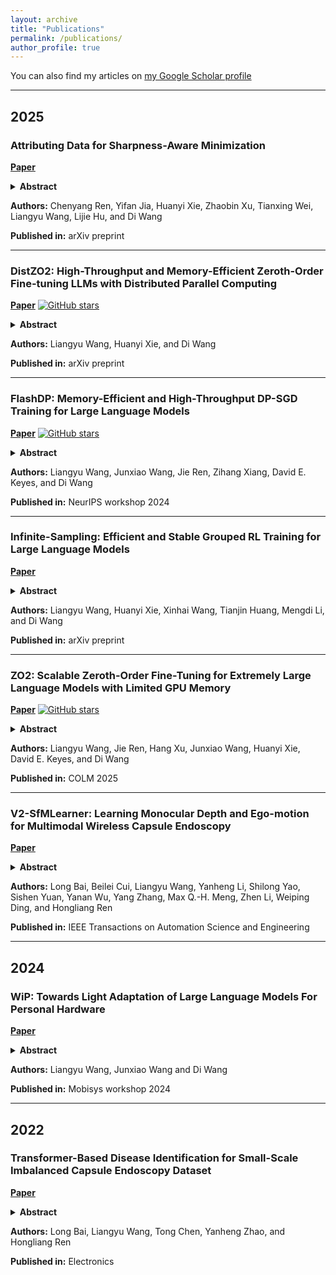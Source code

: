 ```yaml
---
layout: archive
title: "Publications"
permalink: /publications/
author_profile: true
---
```


You can also find my articles on [my Google Scholar profile](https://scholar.google.com/citations?user=mGkM_WgAAAAJ)

---

## 2025

### Attributing Data for Sharpness-Aware Minimization

[**Paper**](https://arxiv.org/abs/2507.04059)

<details>
<summary><strong>Abstract</strong></summary>
Sharpness-aware Minimization (SAM) improves generalization in large-scale model training by linking loss landscape geometry to generalization. However, challenges such as mislabeled noisy data and privacy concerns have emerged as significant issues. Data attribution, which identifies the contributions of specific training samples, offers a promising solution. However, directly rendering existing data influence evaluation tools such as influence functions (IF) to SAM will be inapplicable or inaccurate as SAM utilizes an inner loop to find model perturbations that maximize loss, which the outer loop then minimizes, resulting in a doubled computational structure. Additionally, this bilevel structure complicates the modeling of data influence on the parameters. In this paper, based on the IF, we develop two innovative data valuation methods for SAM, each offering unique benefits in different scenarios: the Hessian-based IF and the Gradient Trajectory-based IF. The first one provides a comprehensive estimation of data influence using a closed-form measure that relies only on the trained model weights. In contrast, the other IF for SAM utilizes gradient trajectory information during training for more accurate and efficient data assessment. Extensive experiments demonstrate their effectiveness in data evaluation and parameter tuning, with applications in identifying mislabeled data, model editing, and enhancing interpretability.
</details>

**Authors:** Chenyang Ren, Yifan Jia, Huanyi Xie, Zhaobin Xu, Tianxing Wei, Liangyu Wang, Lijie Hu, and Di Wang

**Published in:** arXiv preprint

---

### DistZO2: High-Throughput and Memory-Efficient Zeroth-Order Fine-tuning LLMs with Distributed Parallel Computing

[**Paper**](https://arxiv.org/pdf/2507.03211) [![GitHub stars](https://img.shields.io/github/stars/liangyuwang/zo2?style=social)](https://github.com/liangyuwang/zo2)

<details>
<summary><strong>Abstract</strong></summary>
Fine-tuning large language models (LLMs) remains resource-intensive due to their sheer scale. While zeroth-order (ZO) optimization provides a memory-efficient alternative by eliminating backward passes, its application to multi-hundred-billion-parameter models is constrained by GPU memory and compute throughput. The ZO2 framework addresses the memory bottleneck by offloading model parameters to CPU memory and overlapping transformer block transfer with dual forward computation on a single GPU. However, ZO2 remains limited by its single-device execution and achieves modest throughput. In this work, we present DistZO2, a high-throughput, memory-efficient framework for distributed zeroth-order fine-tuning of LLMs. DistZO2 introduces three parallel strategies: (1) Perturbation Parallelism (PertP), which parallelizes the two perturbed forward passes across devices; (2) Distributed Data Parallelism (DDP), adapted to the scalar-gradient nature of ZO training; and (3) a unified 2D Parallelism design that combines PertP and DDP. To further mitigate communication bottlenecks introduced by parameter offloading, we propose a hardware-aware communication strategy that slices parameter blocks and redistributes them across GPUs via high-speed interconnects such as NVLink. DistZO2 scales zeroth-order fine-tuning to modern multi-GPU systems, preserving ZO2's memory efficiency while substantially improving training throughput. In our experiments on OPT-175B, DistZO2 achieves a 3x speedup over ZO2 with distributed computing. DistZO2's code has been open-sourced in https://github.com/liangyuwang/zo2.
</details>

**Authors:** Liangyu Wang, Huanyi Xie, and Di Wang

**Published in:** arXiv preprint

---

### FlashDP: Memory-Efficient and High-Throughput DP-SGD Training for Large Language Models

[**Paper**](https://openreview.net/pdf?id=6izXTVVzoI) [![GitHub stars](https://img.shields.io/github/stars/kaustpradalab/flashdp?style=social)](https://github.com/kaustpradalab/flashdp)

<details>
<summary><strong>Abstract</strong></summary>
As large language models (LLMs) increasingly underpin technological advancements, the privacy of their training data emerges as a critical concern. Differential Privacy (DP) serves as a rigorous mechanism to protect this data, yet its integration via Differentially Private Stochastic Gradient Descent (DP-SGD) introduces substantial challenges, primarily due to the complexities of per-sample gradient clipping. Current explicit methods, such as Opacus, necessitate extensive storage for per-sample gradients, significantly inflating memory requirements. Conversely, implicit methods like GhostClip reduce storage needs by recalculating gradients multiple times, which leads to inefficiencies due to redundant computations. This paper introduces FlashDP, an innovative cache-friendly per-layer DP-SGD that consolidates necessary operations into a single task, calculating gradients only once in a fused manner. This approach not only diminishes memory movement by up to 50% but also cuts down redundant computations by 20%, compared to previous methods. Consequently, FlashDP does not increase memory demands and achieves a 90% throughput compared to the Non-DP method on a four-A100 system during the pre-training of the Llama-13B model, while maintaining parity with standard per-layer clipped DP-SGD in terms of accuracy. These advancements establish FlashDP as a pivotal development for efficient and privacy-preserving training of LLMs. FlashDP's code has been open-sourced in https://github.com/kaustpradalab/flashdp.
</details>

**Authors:** Liangyu Wang, Junxiao Wang, Jie Ren, Zihang Xiang, David E. Keyes, and Di Wang

**Published in:** NeurIPS workshop 2024

---

### Infinite-Sampling: Efficient and Stable Grouped RL Training for Large Language Models

[**Paper**](https://arxiv.org/pdf/2506.22950)

<details>
<summary><strong>Abstract</strong></summary>
Group-based reinforcement learning algorithms such as Group Reward Policy Optimization (GRPO) have proven effective for fine-tuning large language models (LLMs) with human feedback. However, generating and storing multiple responses per prompt incurs substantial memory overhead, especially as the sample group size increases, limiting scalability under constrained hardware. We propose Infinite Sampling, a framework that enables efficient and stable GRPO training by decoupling group size from GPU memory usage. It consists of: (1) micro sampling groups that decompose large groups into memory-feasible rounds; (2) continuous sampling that interleaves generation across groups to improve utilization; and (3) a length-aware scheduler combining token-conditioned sequence length prediction with a two-stage plan: global grouping via FPTAS and runtime refill via SJF. Experiments show that our Micro Sampling Groups reduce peak memory usage by over 50% compared to full-group decoding (e.g., from 21.55 GB to 10.64 GB on Qwen3-1.7B). Building on this, Infinite Sampling improves throughput by over 25% compared to the naive micro sampling group method, reducing decoding steps while maintaining full-length completions and memory usage. Our hybrid scheduling ensures efficient and stable GRPO training with larger groups under realistic GPU memory constraints.
</details>

**Authors:** Liangyu Wang, Huanyi Xie, Xinhai Wang, Tianjin Huang, Mengdi Li, and Di Wang

**Published in:** arXiv preprint

---

### ZO2: Scalable Zeroth-Order Fine-Tuning for Extremely Large Language Models with Limited GPU Memory

[**Paper**](https://arxiv.org/abs/2503.12668) [![GitHub stars](https://img.shields.io/github/stars/liangyuwang/zo2?style=social)](https://github.com/liangyuwang/zo2)

<details>
<summary><strong>Abstract</strong></summary>
Fine-tuning large pre-trained LLMs generally demands extensive GPU memory. Traditional first-order optimizers like SGD encounter substantial difficulties due to increased memory requirements from storing activations and gradients during both the forward and backward phases as the model size expands. Alternatively, zeroth-order (ZO) techniques can compute gradients using just forward operations, eliminating the need to store activations. Furthermore, by leveraging CPU capabilities, it's feasible to enhance both the memory and processing power available to a single GPU. We propose a novel framework, ZO2 (Zeroth-Order Offloading), for efficient zeroth-order fine-tuning of LLMs with only limited GPU memory. Our framework dynamically shifts model parameters between the CPU and GPU as required, optimizing computation flow and maximizing GPU usage by minimizing downtime. This integration of parameter adjustments with ZO's double forward operations reduces unnecessary data movement, enhancing the fine-tuning efficacy. Additionally, our framework supports an innovative low-bit precision approach in AMP mode to streamline data exchanges between the CPU and GPU. Employing this approach allows us to fine-tune extraordinarily large models, such as the OPT-175B with more than 175 billion parameters, on a mere 18GB GPU--achievements beyond the reach of traditional methods. Moreover, our framework achieves these results with almost no additional time overhead and absolutely no accuracy loss compared to standard zeroth-order methods. ZO2's code has been open-sourced in https://github.com/liangyuwang/zo2.
</details>

**Authors:** Liangyu Wang, Jie Ren, Hang Xu, Junxiao Wang, Huanyi Xie, David E. Keyes, and Di Wang

**Published in:** COLM 2025

---

### V2-SfMLearner: Learning Monocular Depth and Ego-motion for Multimodal Wireless Capsule Endoscopy

[**Paper**](https://doi.org/10.1109/TASE.2024.3516968)

<details>
<summary><strong>Abstract</strong></summary>
Deep learning can predict depth maps and capsule ego-motion from capsule endoscopy videos, aiding in 3D scene reconstruction and lesion localization. However, the collisions of the capsule endoscopies within the gastrointestinal tract cause vibration perturbations in the training data. Existing solutions focus solely on vision-based processing, neglecting other auxiliary signals like vibrations that could reduce noise and improve performance. Therefore, we propose V2-SfMLearner, a multimodal approach integrating vibration signals into vision-based depth and capsule motion estimation for monocular capsule endoscopy. We construct a multimodal capsule endoscopy dataset containing vibration and visual signals, and our artificial intelligence solution develops an unsupervised method using vision-vibration signals, effectively eliminating vibration perturbations through multimodal learning. Specifically, we carefully design a vibration network branch and a Fourier fusion module, to detect and mitigate vibration noises. The fusion framework is compatible with popular vision-only algorithms. Extensive validation on the multimodal dataset demonstrates superior performance and robustness against vision-only algorithms. Without the need for large external equipment, our V2-SfMLearner has the potential for integration into clinical capsule robots, providing real-time and dependable digestive examination tools. The findings show promise for practical implementation in clinical settings, enhancing the diagnostic capabilities of doctors. Note to Practitioners—This paper is motivated by the problem of estimating the depth and ego-motion information for the wireless capsule endoscopy in the human gastrointestinal tract to realize accurate, efficient, robust, and real-time inspection. Our estimation method does not engage any external localization equipment. Instead, inspired by the existing research on integrating capsule endoscopy and inertial measurement units, we introduce vibration signals into vision-based depth and ego-motion estimation approaches, improving the accuracy and robustness of the estimation results based on multimodal learning methods. Research on capsule robots or computer vision can readily be combined with our framework for various clinical and industrial applications.
</details>

**Authors:** Long Bai, Beilei Cui, Liangyu Wang, Yanheng Li, Shilong Yao, Sishen Yuan, Yanan Wu, Yang Zhang, Max Q.-H. Meng, Zhen Li, Weiping Ding, and Hongliang Ren

**Published in:** IEEE Transactions on Automation Science and Engineering

---

## 2024

### WiP: Towards Light Adaptation of Large Language Models For Personal Hardware

[**Paper**](https://dl.acm.org/doi/pdf/10.1145/3662006.3662065)

<details>
<summary><strong>Abstract</strong></summary>
The large language models (LLMs) that everyone is using are not deployed locally. Users need to send relatively private and important data to LLM when using it. Handing over private and important data to LLM will cause people to worry, especially now that many people have begun to use LLM to deal with life and work affairs. Such concerns cannot be easily dispelled by various guarantees and agreements. However, LLMs are often resource-intensive and computationally demanding, making the transition from server-side to device-side difficult because LLM's self-attention module contains a large number of tensor multiplications that are heavy and inefficient for hardware. While previous work proposed approximate neural operators that enable hardware-efficient implementation of multiplication-less neural networks, they introduce new challenges of significant accuracy loss, making these methods inefficient in practice. In this paper, we examine the problem of light adaptation of LLMs. We propose a new neural operator that enables the adapted LLM to obtain original accuracy without fine-tuning or only requiring a few fine-tuning steps, while our neural operator has high hardware inference efficiency.
</details>

**Authors:** Liangyu Wang, Junxiao Wang and Di Wang

**Published in:** Mobisys workshop 2024

---

## 2022

### Transformer-Based Disease Identification for Small-Scale Imbalanced Capsule Endoscopy Dataset

[**Paper**](https://www.mdpi.com/2079-9292/11/17/2747)

<details>
<summary><strong>Abstract</strong></summary>
Vision Transformer (ViT) is emerging as a new leader in computer vision with its outstanding performance in many tasks (e.g., ImageNet-22k, JFT-300M). However, the success of ViT relies on pretraining on large datasets. It is difficult for us to use ViT to train from scratch on a small-scale imbalanced capsule endoscopic image dataset. This paper adopts a Transformer neural network with a spatial pooling configuration. Transfomer's self-attention mechanism enables it to capture long-range information effectively, and the exploration of ViT spatial structure by pooling can further improve the performance of ViT on our small-scale capsule endoscopy dataset. We trained from scratch on two publicly available datasets for capsule endoscopy disease classification, obtained 79.15% accuracy on the multi-classification task of the Kvasir-Capsule dataset, and 98.63% accuracy on the binary classification task of the Red Lesion Endoscopy dataset.
</details>

**Authors:** Long Bai, Liangyu Wang, Tong Chen, Yanheng Zhao, and Hongliang Ren

**Published in:** Electronics 